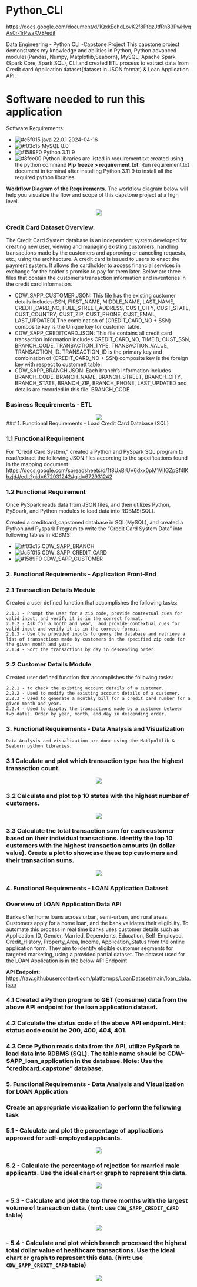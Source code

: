 # Python_CLI
https://docs.google.com/document/d/1QxkEehdLovK2f8PfqzJtfRn83PwHyqAs0r-1rPwaXV8/edit

Data Engineering - Python CLI -Capstone Project 
This capstone project demonstrates my knowledge and abilities in Python, Python advanced modules(Pandas, Numpy, Matplotlib,Seaborn), MySQL, Apache Spark (Spark Core, Spark SQL), CLI and created ETL process to extract data from Credit card Application dataset(dataset in JSON format) & Loan Application API.

# Software needed to run this application
Software Requirements:
- ![#c5f015](https://via.placeholder.com/15/c5f015/c5f015.png) java 22.0.1 2024-04-16
- ![#f03c15](https://via.placeholder.com/15/f03c15/f03c15.png) MySQL 8.0
- ![#1589F0](https://via.placeholder.com/15/1589F0/1589F0.png) Python 3.11.9 
- ![#8fce00](https://via.placeholder.com/15/8fce00/8fce00.png) Python libraries are listed in requirement.txt created using the python command <b>Pip freeze > requirement.txt</b>.
Run requirement.txt document in terminal after installing Python 3.11.9 to install all the required python libraries.

<b>Workflow Diagram of the Requirements.</b>
The workflow diagram below will help you visualize the flow and scope of this capstone project at a high level.

<div align = "center">
<img src = "images/Dataflow.JPG"/>
</div>

### Credit Card Dataset Overview.
The Credit Card System database is an independent system developed for creating new user, viewing and managing existing customers, handling transactions made by the customers and approving or canceling requests, etc., using the architecture.
A credit card is issued to users to enact the payment system. It allows the cardholder to access financial services in exchange for the holder's promise to pay for them later. Below are three files that contain the customer’s transaction information and inventories in the credit card information.

- CDW_SAPP_CUSTOMER.JSON: This file has the existing customer details includes(SSN, FIRST_NAME, MIDDLE_NAME, LAST_NAME, CREDIT_CARD_NO, FULL_STREET_ADDRESS, CUST_CITY, CUST_STATE, CUST_COUNTRY, CUST_ZIP, CUST_PHONE, CUST_EMAIL, LAST_UPDATED).The combination of (CREDIT_CARD_NO + SSN) composite key is the Unique key for customer table. 
- CDW_SAPP_CREDITCARD.JSON: This file contains all credit card transaction information includes CREDIT_CARD_NO, TIMEID, CUST_SSN, BRANCH_CODE, TRANSACTION_TYPE, TRANSACTION_VALUE, TRANSACTION_ID. TRANSACTION_ID is the primary key and combination of (CREDIT_CARD_NO + SSN) composite key is the foreign key with respect to customett table.
- CDW_SAPP_BRANCH.JSON: Each branch’s information includes BRANCH_CODE, BRANCH_NAME, BRANCH_STREET, BRANCH_CITY, BRANCH_STATE, BRANCH_ZIP, BRANCH_PHONE, LAST_UPDATED and details are recorded in this file. BRANCH_CODE  

### Business Requirements - ETL
<div align = "center">
<img src = "images/ApplicationMenu.jpeg"/>
</div>
### 1. Functional Requirements - Load Credit Card Database (SQL)

### 1.1 Functional Requirement
For “Credit Card System,” created a Python and PySpark SQL program to read/extract the following JSON files according to the specifications found in the mapping document. https://docs.google.com/spreadsheets/d/1t8UxBrUV6dxx0pM1VIIGZpSf4IKbzjdJ/edit?gid=672931242#gid=672931242

### 1.2 Functional Requirement

Once PySpark reads data from JSON files, and then utilizes Python, PySpark, and Python modules to load data into RDBMS(SQL).
    
Created a creditcard_capstoned database in SQL(MySQL), and created a Python and Pyspark Program to write the “Credit Card System Data” into following tables in RDBMS:
- ![#f03c15](https://www.iconsdb.com/icons/download/color/f03c15/circle-16.png) CDW_SAPP_BRANCH
- ![#c5f015](https://www.iconsdb.com/icons/download/color/c5f015/circle-16.png) CDW_SAPP_CREDIT_CARD
- ![#1589F0](https://www.iconsdb.com/icons/download/color/1589F0/circle-16.png) CDW_SAPP_CUSTOMER       

### 2. Functional Requirements - Application Front-End
### 2.1 Transaction Details Module

Created a user defined function that accomplishes the following tasks:

    2.1.1 - Prompt the user for a zip code, provide contextual cues for valid input, and verify it is in the correct format.
    2.1.2 - Ask for a month and year,  and provide contextual cues for valid input and verify it is in the correct format.
    2.1.3 - Use the provided inputs to query the database and retrieve a list of transactions made by customers in the specified zip code for the given month and year.
    2.1.4 - Sort the transactions by day in descending order.

### 2.2 Customer Details Module

Created user defined function that accomplishes the following tasks:

    2.2.1 - to check the existing account details of a customer.
    2.2.2 - Used to modify the existing account details of a customer.
    2.2.3 - Used to generate a monthly bill for a credit card number for a given month and year.
    2.2.4 - Used to display the transactions made by a customer between two dates. Order by year, month, and day in descending order.

### 3. Functional Requirements - Data Analysis and Visualization
    Data Analysis and visualization are done using the Matlpoltlib & Seaborn python libraries. 

### 3.1 Calculate and plot which transaction type has the highest transaction count.
<div align = "center">
<img src = "images/plot_highest_transaction_count.jpeg"/>
</div>

### 3.2 Calculate and plot top 10 states with the highest number of customers.
<div align = "center">
<img src = "images/top10_States_with_high_customers.jpeg"/>
</div>

### 3.3 Calculate the total transaction sum for each customer based on their individual transactions. Identify the top 10 customers with the highest transaction amounts (in dollar value). Create a plot to showcase these top customers and their transaction sums.
<div align = "center">
<img src = "images/top10_customers_with_high_transaction_amount.jpeg"/>
</div>

### 4. Functional Requirements - LOAN Application Dataset

### Overview of LOAN Application Data API

Banks offer home loans across urban, semi-urban, and rural areas. Customers apply for a home loan, and the bank validates their eligibility. To automate this process in real time banks uses customer details such as Application_ID, Gender, Married, Dependents, Education, Self_Employed, Credit_History, Property_Area, Income, Application_Status from the online application form. They aim to identify eligible customer segments for targeted marketing, using a provided partial dataset. The dataset used for the LOAN Application is in the below API Endpoint

<b>API Endpoint:</b> https://raw.githubusercontent.com/platformps/LoanDataset/main/loan_data.json

### 4.1 Created a Python program to GET (consume) data from the above API endpoint for the loan application dataset.
### 4.2 Calculate the status code of the above API endpoint. Hint: status code could be 200, 400, 404, 401.
### 4.3 Once Python reads data from the API, utilize PySpark to load data into RDBMS (SQL). The table name should be CDW-SAPP_loan_application in the database. Note: Use the “creditcard_capstone” database.

### 5. Functional Requirements - Data Analysis and Visualization for LOAN Application

### Create an appropriate visualization to perform the following task 

### 5.1 - Calculate and plot the percentage of applications approved for self-employed applicants. 
<div align = "center">
<img src = "images/plot_percentage_for_applications_approved_for_selfemployed.jpeg"/>
</div>

### 5.2 - Calculate the percentage of rejection for married male applicants. Use the ideal chart or graph to represent this data.
<div align = "center">
<img src = "images/plot_percentage_of_rejections_for_married_male_applicants.jpeg"/>
</div>

### - 5.3 - Calculate and plot the top three months with the largest volume of transaction data. (hint: use `CDW_SAPP_CREDIT_CARD` table)
<div align = "center">
<img src = "images/top3_months_with_high_transactional_data.jpeg"/>
</div>

### - 5.4 - Calculate and plot which branch processed the highest total dollar value of healthcare transactions. Use the ideal chart or graph to represent this data. (hint: use `CDW_SAPP_CREDIT_CARD` table)
<div align = "center">
<img src = "images/get_branch_with_highest_dollarvalue_healthcare_transactions.jpeg"/>
</div>














